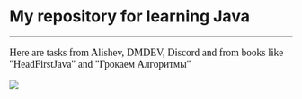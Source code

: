 <h1>My repository for learning Java</h1>
<hr>
<span style="font-size: large; font-family: Cambria,serif"><p>Here are tasks from Alishev, DMDEV, Discord and from books like "HeadFirstJava" and "Грокаем Алгоритмы"</p></span>
<img src="https://postimg.cc/HrMmk4nH">
